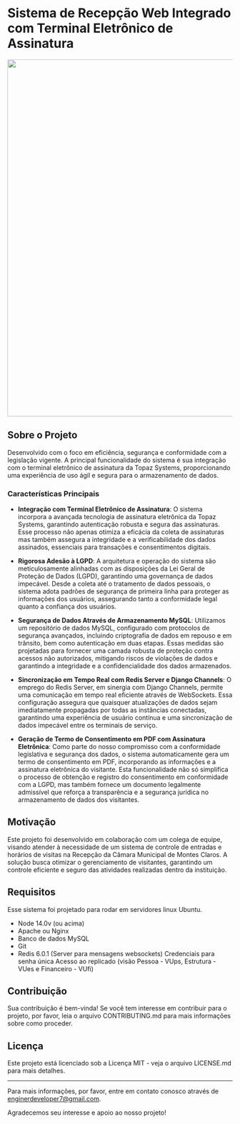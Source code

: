 # Sistema de Recepção Web Integrado com Terminal Eletrônico de Assinatura

<img width="800" src="https://raw.githubusercontent.com/JonathanRaniereM/sistema_recep_web/main/sistema_recep_front/src/views/assets/images/demonstrativo_recep.gif">

## Sobre o Projeto

Desenvolvido com o foco em eficiência, segurança e conformidade com a legislação vigente. A principal funcionalidade do sistema é sua integração com o terminal eletrônico de assinatura da Topaz Systems, proporcionando uma experiência de uso ágil e segura para o armazenamento de dados.

### Características Principais

- **Integração com Terminal Eletrônico de Assinatura**: O sistema incorpora a avançada tecnologia de assinatura eletrônica da Topaz Systems, garantindo autenticação robusta e segura das assinaturas. Esse processo não apenas otimiza a eficácia da coleta de assinaturas mas também assegura a integridade e a verificabilidade dos dados assinados, essenciais para transações e consentimentos digitais.
  
- **Rigorosa Adesão à LGPD**: A arquitetura e operação do sistema são meticulosamente alinhadas com as disposições da Lei Geral de Proteção de Dados (LGPD), garantindo uma governança de dados impecável. Desde a coleta até o tratamento de dados pessoais, o sistema adota padrões de segurança de primeira linha para proteger as informações dos usuários, assegurando tanto a conformidade legal quanto a confiança dos usuários.
  
- **Segurança de Dados Através de Armazenamento MySQL**: Utilizamos um repositório de dados MySQL, configurado com protocolos de segurança avançados, incluindo criptografia de dados em repouso e em trânsito, bem como autenticação em duas etapas. Essas medidas são projetadas para fornecer uma camada robusta de proteção contra acessos não autorizados, mitigando riscos de violações de dados e garantindo a integridade e a confidencialidade dos dados armazenados.
  
- **Sincronização em Tempo Real com Redis Server e Django Channels**: O emprego do Redis Server, em sinergia com Django Channels, permite uma comunicação em tempo real eficiente através de WebSockets. Essa configuração assegura que quaisquer atualizações de dados sejam imediatamente propagadas por todas as instâncias conectadas, garantindo uma experiência de usuário contínua e uma sincronização de dados impecável entre os terminais de serviço.

- **Geração de Termo de Consentimento em PDF com Assinatura Eletrônica**: Como parte do nosso compromisso com a conformidade legislativa e segurança dos dados, o sistema automaticamente gera um termo de consentimento em PDF, incorporando as informações e a assinatura eletrônica do visitante. Esta funcionalidade não só simplifica o processo de obtenção e registro do consentimento em conformidade com a LGPD, mas também fornece um documento legalmente admissível que reforça a transparência e a segurança jurídica no armazenamento de dados dos visitantes.

## Motivação

Este projeto foi desenvolvido em colaboração com um colega de equipe, visando atender à necessidade de um sistema de controle de entradas e horários de visitas na Recepção da Câmara Municipal de Montes Claros. A solução busca otimizar o gerenciamento de visitantes, garantindo um controle eficiente e seguro das atividades realizadas dentro da instituição.



## Requisitos

Esse sistema foi projetado para rodar em servidores linux Ubuntu.

- Node 14.0v (ou acima)
- Apache ou Nginx
- Banco de dados MySQL
- Git
- Redis 6.0.1 (Server para mensagens websockets)
Credenciais para senha única
Acesso ao replicado (visão Pessoa - VUps, Estrutura - VUes e Financeiro - VUfi)


## Contribuição

Sua contribuição é bem-vinda! Se você tem interesse em contribuir para o projeto, por favor, leia o arquivo CONTRIBUTING.md para mais informações sobre como proceder.

## Licença

Este projeto está licenciado sob a Licença MIT - veja o arquivo LICENSE.md para mais detalhes.

---

Para mais informações, por favor, entre em contato conosco através de enginerdeveloper7@gmail.com.

Agradecemos seu interesse e apoio ao nosso projeto!
